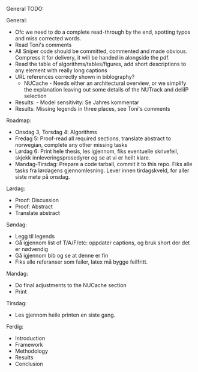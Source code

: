 
General TODO:

General:
   - Ofc we need to do a complete read-through by the end, spotting typos and miss corrected words.
   - Read Toni's comments
   - All Sniper code should be committed, commented and made obvious. Compress it for delivery, it will be handed in alongside the pdf.
   - Read the table of algorithms/tables/figures, add short descriptions to any element with really long captions
   - URL references correctly shown in biblography?
     - NUCache - Needs either an architectural overview, or we simplify the explanation leaving out some details of the NUTrack and deliIP selection
  - Results: - Model sensitivity: Se Jahres kommentar
  - Results: Missing legends in three places, see Toni's comments

Roadmap:
- Onsdag 3, Torsdag 4:  Algorithms
- Fredag 5: Proof-read all required sections, translate abstract to norwegian, complete any other missing tasks
- Lørdag 6: Print hele thesis, les igjennom, fiks eventuelle skrivefeil, skjekk innleveringsprosedyrer og se at vi er heilt klare.
- Mandag-Tirsdag: Prepare a code tarball, commit it to this repo. Fiks alle tasks fra lørdagens gjennomlesning. Lever innen tirdagskveld, for aller siste møte på onsdag.



Lørdag:
   - Proof: Discussion
   - Proof: Abstract
   - Translate abstract

Søndag:
   - Legg til legends
   - Gå igjennom list of T/A/F/etc: oppdater captions, og bruk short der det er nødvendig
   - Gå igjennom bib og se at denne er fin
   - Fiks alle referanser som failer, latex må bygge feilfritt.

Mandag:
   - Do final adjustments to the NUCache section
   - Print

Tirsdag:
   - Les gjennom heile printen en siste gang.




Ferdig:
  - Introduction
  - Framework
  - Methodology
  - Results
  - Conclusion

